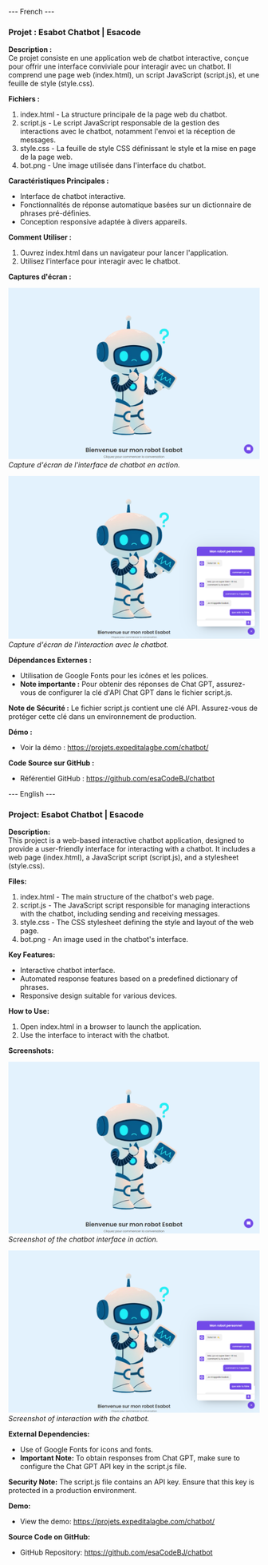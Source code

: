 --- French ---

### Projet : Esabot Chatbot | Esacode

**Description :**  
Ce projet consiste en une application web de chatbot interactive, conçue pour offrir une interface conviviale pour interagir avec un chatbot. Il comprend une page web (index.html), un script JavaScript (script.js), et une feuille de style (style.css).

**Fichiers :**
1. index.html - La structure principale de la page web du chatbot.
2. script.js - Le script JavaScript responsable de la gestion des interactions avec le chatbot, notamment l'envoi et la réception de messages.
3. style.css - La feuille de style CSS définissant le style et la mise en page de la page web.
4. bot.png - Une image utilisée dans l'interface du chatbot.

**Caractéristiques Principales :**
- Interface de chatbot interactive.
- Fonctionnalités de réponse automatique basées sur un dictionnaire de phrases pré-définies.
- Conception responsive adaptée à divers appareils.

**Comment Utiliser :**
1. Ouvrez index.html dans un navigateur pour lancer l'application.
2. Utilisez l'interface pour interagir avec le chatbot.

**Captures d'écran :**

![Capture 1](captures/capture1.png)
*Capture d'écran de l'interface de chatbot en action.*

![Capture 2](captures/capture2.png)
*Capture d'écran de l'interaction avec le chatbot.*

**Dépendances Externes :**
- Utilisation de Google Fonts pour les icônes et les polices.
- **Note importante :** Pour obtenir des réponses de Chat GPT, assurez-vous de configurer la clé d'API Chat GPT dans le fichier script.js.

**Note de Sécurité :**
Le fichier script.js contient une clé API. Assurez-vous de protéger cette clé dans un environnement de production.

**Démo :**
- Voir la démo : https://projets.expeditalagbe.com/chatbot/

**Code Source sur GitHub :**
- Référentiel GitHub : https://github.com/esaCodeBJ/chatbot


--- English ---

### Project: Esabot Chatbot | Esacode

**Description:**  
This project is a web-based interactive chatbot application, designed to provide a user-friendly interface for interacting with a chatbot. It includes a web page (index.html), a JavaScript script (script.js), and a stylesheet (style.css).

**Files:**
1. index.html - The main structure of the chatbot's web page.
2. script.js - The JavaScript script responsible for managing interactions with the chatbot, including sending and receiving messages.
3. style.css - The CSS stylesheet defining the style and layout of the web page.
4. bot.png - An image used in the chatbot's interface.

**Key Features:**
- Interactive chatbot interface.
- Automated response features based on a predefined dictionary of phrases.
- Responsive design suitable for various devices.

**How to Use:**
1. Open index.html in a browser to launch the application.
2. Use the interface to interact with the chatbot.

**Screenshots:**

![Screenshot 1](captures/capture1.png)
*Screenshot of the chatbot interface in action.*

![Screenshot 2](captures/capture2.png)
*Screenshot of interaction with the chatbot.*

**External Dependencies:**
- Use of Google Fonts for icons and fonts.
- **Important Note:** To obtain responses from Chat GPT, make sure to configure the Chat GPT API key in the script.js file.

**Security Note:**
The script.js file contains an API key. Ensure that this key is protected in a production environment.

**Demo:**
- View the demo: https://projets.expeditalagbe.com/chatbot/

**Source Code on GitHub:**
- GitHub Repository: https://github.com/esaCodeBJ/chatbot
